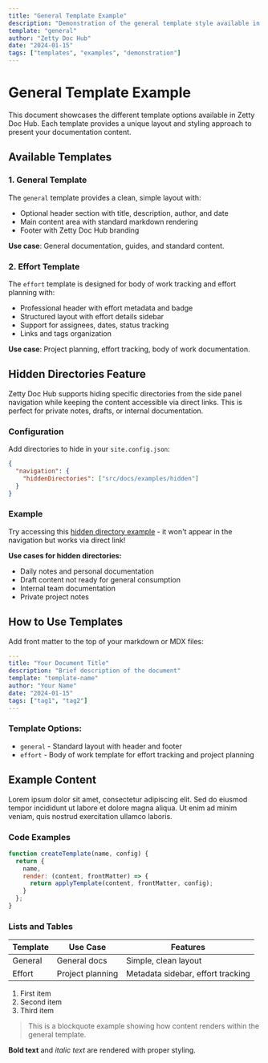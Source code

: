```yaml
---
title: "General Template Example"
description: "Demonstration of the general template style available in Zetty Doc Hub"
template: "general"
author: "Zetty Doc Hub"
date: "2024-01-15"
tags: ["templates", "examples", "demonstration"]
---
```


# General Template Example

This document showcases the different template options available in Zetty Doc Hub. Each template provides a unique layout and styling approach to present your documentation content.

## Available Templates

### 1. General Template
The `general` template provides a clean, simple layout with:
- Optional header section with title, description, author, and date
- Main content area with standard markdown rendering
- Footer with Zetty Doc Hub branding

**Use case**: General documentation, guides, and standard content.

### 2. Effort Template
The `effort` template is designed for body of work tracking and effort planning with:
- Professional header with effort metadata and badge
- Structured layout with effort details sidebar
- Support for assignees, dates, status tracking
- Links and tags organization

**Use case**: Project planning, effort tracking, body of work documentation.

## Hidden Directories Feature

Zetty Doc Hub supports hiding specific directories from the side panel navigation while keeping the content accessible via direct links. This is perfect for private notes, drafts, or internal documentation.

### Configuration

Add directories to hide in your `site.config.json`:

```json
{
  "navigation": {
    "hiddenDirectories": ["src/docs/examples/hidden"]
  }
}
```

### Example

Try accessing this [hidden directory example](/examples/hidden/README) - it won't appear in the navigation but works via direct link!

**Use cases for hidden directories:**
- Daily notes and personal documentation
- Draft content not ready for general consumption  
- Internal team documentation
- Private project notes

## How to Use Templates

Add front matter to the top of your markdown or MDX files:

```yaml
---
title: "Your Document Title"
description: "Brief description of the document"
template: "template-name"
author: "Your Name"
date: "2024-01-15"
tags: ["tag1", "tag2"]
---
```

### Template Options:
- `general` - Standard layout with header and footer
- `effort` - Body of work template for effort tracking and project planning

## Example Content

Lorem ipsum dolor sit amet, consectetur adipiscing elit. Sed do eiusmod tempor incididunt ut labore et dolore magna aliqua. Ut enim ad minim veniam, quis nostrud exercitation ullamco laboris.

### Code Examples

```javascript
function createTemplate(name, config) {
  return {
    name,
    render: (content, frontMatter) => {
      return applyTemplate(content, frontMatter, config);
    }
  };
}
```

### Lists and Tables

| Template | Use Case | Features |
|----------|----------|----------|
| General | General docs | Simple, clean layout |
| Effort | Project planning | Metadata sidebar, effort tracking |

1. First item
2. Second item
3. Third item

> This is a blockquote example showing how content renders within the general template.

**Bold text** and *italic text* are rendered with proper styling.